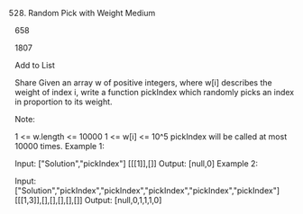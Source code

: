 528. Random Pick with Weight
Medium

658

1807

Add to List

Share
Given an array w of positive integers, where w[i] describes the weight of index i, write a function pickIndex which randomly picks an index in proportion to its weight.

Note:

1 <= w.length <= 10000
1 <= w[i] <= 10^5
pickIndex will be called at most 10000 times.
Example 1:

Input:
["Solution","pickIndex"]
[[[1]],[]]
Output: [null,0]
Example 2:

Input:
["Solution","pickIndex","pickIndex","pickIndex","pickIndex","pickIndex"]
[[[1,3]],[],[],[],[],[]]
Output: [null,0,1,1,1,0]
